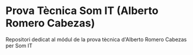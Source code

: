 # Prova Tècnica Som IT (Alberto Romero Cabezas)
Repositori dedicat al módul de la prova tècnica d'Alberto Romero Cabezas per Som IT
